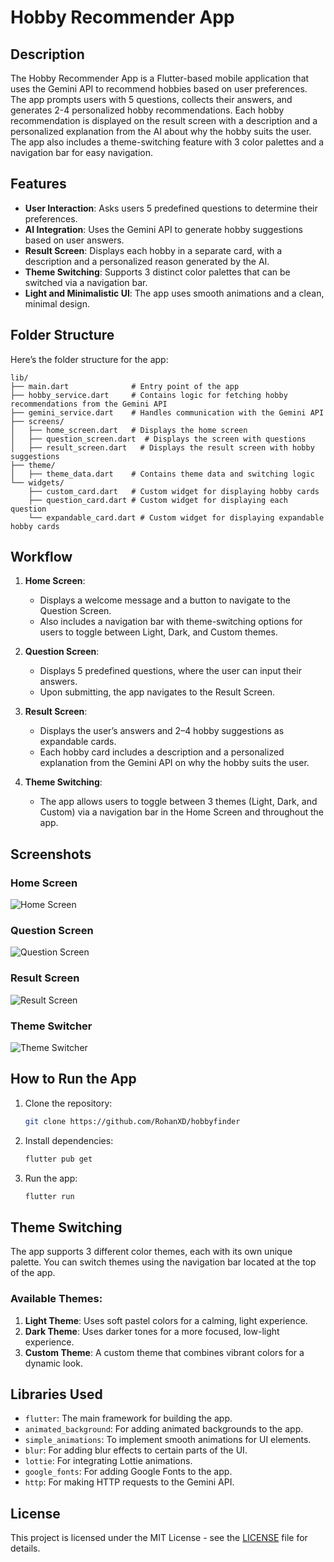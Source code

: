# Hobby Recommender App

## Description
The Hobby Recommender App is a Flutter-based mobile application that uses the Gemini API to recommend hobbies based on user preferences. The app prompts users with 5 questions, collects their answers, and generates 2-4 personalized hobby recommendations. Each hobby recommendation is displayed on the result screen with a description and a personalized explanation from the AI about why the hobby suits the user. The app also includes a theme-switching feature with 3 color palettes and a navigation bar for easy navigation.

## Features
- **User Interaction**: Asks users 5 predefined questions to determine their preferences.
- **AI Integration**: Uses the Gemini API to generate hobby suggestions based on user answers.
- **Result Screen**: Displays each hobby in a separate card, with a description and a personalized reason generated by the AI.
- **Theme Switching**: Supports 3 distinct color palettes that can be switched via a navigation bar.
- **Light and Minimalistic UI**: The app uses smooth animations and a clean, minimal design.

## Folder Structure
Here’s the folder structure for the app:

```
lib/
├── main.dart              # Entry point of the app
├── hobby_service.dart     # Contains logic for fetching hobby recommendations from the Gemini API
├── gemini_service.dart    # Handles communication with the Gemini API
├── screens/
│   ├── home_screen.dart   # Displays the home screen
│   ├── question_screen.dart  # Displays the screen with questions
│   ├── result_screen.dart   # Displays the result screen with hobby suggestions
├── theme/
│   ├── theme_data.dart    # Contains theme data and switching logic
└── widgets/
    ├── custom_card.dart   # Custom widget for displaying hobby cards
    ├── question_card.dart # Custom widget for displaying each question
    └── expandable_card.dart # Custom widget for displaying expandable hobby cards
```

## Workflow
1. **Home Screen**:
    - Displays a welcome message and a button to navigate to the Question Screen.
    - Also includes a navigation bar with theme-switching options for users to toggle between Light, Dark, and Custom themes.

2. **Question Screen**:
    - Displays 5 predefined questions, where the user can input their answers.
    - Upon submitting, the app navigates to the Result Screen.

3. **Result Screen**:
    - Displays the user’s answers and 2–4 hobby suggestions as expandable cards.
    - Each hobby card includes a description and a personalized explanation from the Gemini API on why the hobby suits the user.

4. **Theme Switching**:
    - The app allows users to toggle between 3 themes (Light, Dark, and Custom) via a navigation bar in the Home Screen and throughout the app.

## Screenshots

### Home Screen
![Home Screen](screenshots/home_screen.png)

### Question Screen
![Question Screen](screenshots/question_screen.png)

### Result Screen
![Result Screen](screenshots/result_screen.png)

### Theme Switcher
![Theme Switcher](screenshots/themes.png)


## How to Run the App
1. Clone the repository:
   ```bash
   git clone https://github.com/RohanXD/hobbyfinder
   ```

2. Install dependencies:
   ```bash
   flutter pub get
   ```

3. Run the app:
   ```bash
   flutter run
   ```

## Theme Switching
The app supports 3 different color themes, each with its own unique palette. You can switch themes using the navigation bar located at the top of the app.

### Available Themes:
1. **Light Theme**: Uses soft pastel colors for a calming, light experience.
2. **Dark Theme**: Uses darker tones for a more focused, low-light experience.
3. **Custom Theme**: A custom theme that combines vibrant colors for a dynamic look.

## Libraries Used
- `flutter`: The main framework for building the app.
- `animated_background`: For adding animated backgrounds to the app.
- `simple_animations`: To implement smooth animations for UI elements.
- `blur`: For adding blur effects to certain parts of the UI.
- `lottie`: For integrating Lottie animations.
- `google_fonts`: For adding Google Fonts to the app.
- `http`: For making HTTP requests to the Gemini API.

## License
This project is licensed under the MIT License - see the [LICENSE](LICENSE) file for details.

